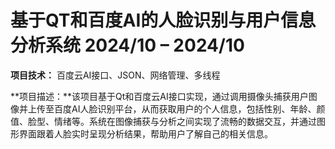 # 基于QT和百度AI的人脸识别与用户信息分析系统  2024/10 – 2024/10

**项目技术：** 百度云AI接口、JSON、网络管理、多线程

**项目描述：**该项目基于Qt和百度云AI接口实现，通过调用摄像头捕获用户图像并上传至百度AI人脸识别平台，从而获取用户的个人信息，包括性别、年龄、颜值、脸型、情绪等。系统在图像捕获与分析之间实现了流畅的数据交互，并通过图形界面跟着人脸实时呈现分析结果，帮助用户了解自己的相关信息。
